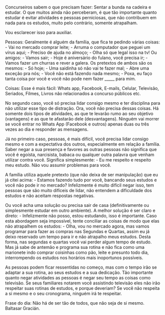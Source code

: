 Concurseiros sabem o que precisam fazer: Sentar a bunda na cadeira e estudar. O que muitos ainda não perceberam, é que tão importante quanto estudar é evitar atividades e pessoas perniciosas, que não contribuem em nada para os estudos, muito pelo contrário, somente atrapalham.

Vou esclarecer isso para auxiliar.

Pessoas: Geralmente é alguém da família, que fica te pedindo várias coisas: - Vai no mercado comprar leite; - Arruma o computador que peguei um vírus aqui; - Preciso de ajuda no almoço; - Olha só que legal isso na tv! Ou amigos: - Vamos sair; - Hoje é aniversário do fulano, você precisa ir; - Vamos fazer um churras e rever a galera. Os pretextos de ambos são os mesmos: - Só hoje; - Uma saidinha só não vai te fazer mal; - Abre uma exceção pra nós; - Você não está fazendo nada mesmo; - Poxa, eu faço tanta coisa por você e você não pode nem fazer _____ para mim.

Coisas: Esse é mais fácil: Whats app, Facebook, E-mails, Celular, Televisão, Seriados, Filmes, Livros não relacionados a concurso públicos etc.

No segundo caso, você só precisa lidar consigo mesmo e ter disciplina para não utilizar esse tipo de distração. Ora, você não precisa dessas coisas. Há somente dois tipos de atividades, as que te levarão rumo ao seu objetivo (vantagens) e as que te afastarão dele (desvantagens). Ninguém vai morrer se você entrar no Whats App (Facebook e outros) apenas duas ou três vezes ao dia e responder as mensagens.

Já no primeiro caso, pessoas, é mais difícil, você precisa lidar consigo mesmo e com a expectativa dos outros, especialmente em relação a família. Saber negar a sua presença e favores as outras pessoas não significa que você é egoísta, narcisista, babaca ou qualquer outra palavra que venham utilizar contra você. Significa simplesmente: - Eu me respeito e respeito meu estudo. Não vou assumir problemas para você. 

A família utiliza aquele pretexto (que não deixa de ser manipulação) que eu já citei acima: - Estamos fazendo tudo por você, bancando seus estudos e você não pode ir no mercado? Infelizmente é muito difícil negar isso, tem pessoas que são muito difíceis de lidar, não entendem a dificuldade dos estudos e não aceitam respostas negativas.

Ou você acha uma solução ou precisa sair de casa (definitivamente ou simplesmente estudar em outro ambiente). A melhor solução é ser claro e direto: - Infelizmente não posso, estou estudando, isso é importante. Caso esta abordagem seja impossível, tente conciliar as coisas de modo que elas não atrapalhem os estudos: - Olha, vou no mercado agora, mas vamos programar para fazer as compras nas Segundas e Quartas, assim eu já deixo reservado um tempo para ir e não atrapalho meus estudos. Desta forma, nas segundas e quartas você vai perder algum tempo de estudo. Mas já sabe de antemão e programa sua rotina e não fica como uma marionete indo comprar coisinhas como pão, leite e presunto todo dia, interrompendo os estudos nos horários mais inoportunos possíveis.

As pessoas podem ficar ressentidas no começo, mas com o tempo irão se adaptar a sua rotina, ao seus estudos e a sua dedicação. Tão importante quanto negar atividades as pessoas é negar seu tempo as coisas como televisão. Se seus familiares notarem você assistindo televisão eles não irão respeitar suas rotinas de estudos, e porque deveriam? Se você não respeita a si mesmo e o seu cronograma, ninguém irá te respeitar.

Frase do dia: Não há de ser tão de todos, que não seja de si mesmo. Baltasar Gracián.